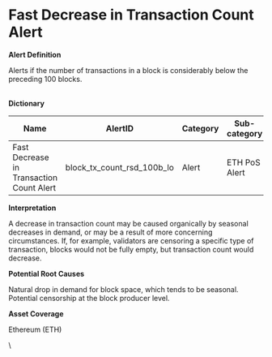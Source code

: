 # Fast Decrease in Transaction Count Alert

**Alert Definition**

Alerts if the number of transactions in a block is considerably below the preceding 100 blocks.&#x20;

\
**Dictionary**

| Name                                     | AlertID                         | Category | Sub-category  | Type | Unit        | Interval |
| ---------------------------------------- | ------------------------------- | -------- | ------------- | ---- | ----------- | -------- |
| Fast Decrease in Transaction Count Alert | block\_tx\_count\_rsd\_100b\_lo | Alert    | ETH PoS Alert | Sum  | Transaction | Ad hoc   |

**Interpretation**

A decrease in transaction count may be caused organically by seasonal decreases in demand, or may be a result of more concerning circumstances. If, for example, validators are censoring a specific type of transaction, blocks would not be fully empty, but transaction count would decrease.

**Potential Root Causes**

Natural drop in demand for block space, which tends to be seasonal. Potential censorship at the block producer level.

**Asset Coverage**

Ethereum (ETH)

\
